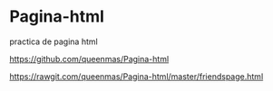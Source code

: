 # Pagina-html
practica de pagina html

https://github.com/queenmas/Pagina-html

https://rawgit.com/queenmas/Pagina-html/master/friendspage.html
